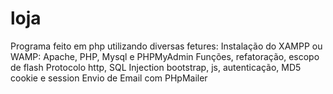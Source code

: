 # loja
Programa feito em php utilizando diversas fetures:
Instalação do XAMPP ou WAMP: Apache, PHP, Mysql e PHPMyAdmin
Funções, refatoração, escopo de flash
Protocolo http, SQL Injection
bootstrap, js, autenticação, MD5
cookie e session
Envio de Email com PHpMailer

